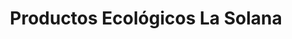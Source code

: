 ---
title: "Productos Ecológicos La Solana"
url: /pinel-de-abajo/productos-ecologicos-la-solana/
shop: Hofladen
---